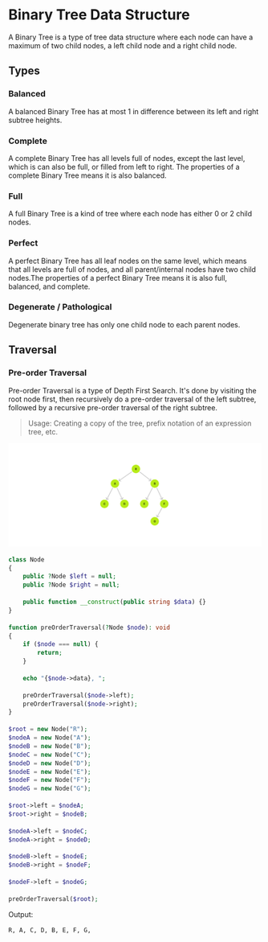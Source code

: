 # Binary Tree Data Structure
A Binary Tree is a type of tree data structure where each node can have a maximum of two child nodes, a left child node and a right child node.

## Types
### Balanced
A balanced Binary Tree has at most 1 in difference between its left and right subtree heights.

### Complete
A complete Binary Tree has all levels full of nodes, except the last level, which is can also be full, or filled from left to right. The properties of a complete Binary Tree means it is also balanced.

### Full
A full Binary Tree is a kind of tree where each node has either 0 or 2 child nodes.

### Perfect
A perfect Binary Tree has all leaf nodes on the same level, which means that all levels are full of nodes, and all parent/internal nodes have two child nodes.The properties of a perfect Binary Tree means it is also full, balanced, and complete.

### Degenerate / Pathological
Degenerate binary tree has only one child node to each parent nodes.

## Traversal
### Pre-order Traversal
Pre-order Traversal is a type of Depth First Search. It's done by visiting the root node first, then recursively do a pre-order traversal of the left subtree, followed by a recursive pre-order traversal of the right subtree.

> Usage: Creating a copy of the tree, prefix notation of an expression tree, etc.

![Binary tree pre-order traversal](./img/binary-tree-pre-order-traversal.png)

```php
class Node
{
    public ?Node $left = null;
    public ?Node $right = null;

    public function __construct(public string $data) {}
}

function preOrderTraversal(?Node $node): void
{
    if ($node === null) {
        return;
    }

    echo "{$node->data}, ";

    preOrderTraversal($node->left);
    preOrderTraversal($node->right);
}

$root = new Node("R");
$nodeA = new Node("A");
$nodeB = new Node("B");
$nodeC = new Node("C");
$nodeD = new Node("D");
$nodeE = new Node("E");
$nodeF = new Node("F");
$nodeG = new Node("G");

$root->left = $nodeA;
$root->right = $nodeB;

$nodeA->left = $nodeC;
$nodeA->right = $nodeD;

$nodeB->left = $nodeE;
$nodeB->right = $nodeF;

$nodeF->left = $nodeG;

preOrderTraversal($root);
```

Output:
```txt
R, A, C, D, B, E, F, G,
```
